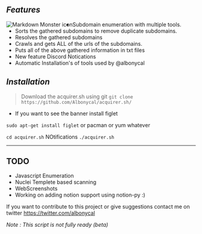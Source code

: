  *Features*
-------------------------------------------------------------------


<img src="https://i.ibb.co/3Bjgr4c/image.png"
     alt="Markdown Monster icon"
     style="float: left; margin-centert: 9px;" />
- Subdomain enumeration with multiple tools.
- Sorts the gathered subdomains to remove duplicate subdomains.
- Resolves the gathered subdomains
-  Crawls and gets ALL of the urls of the subdomains.
- Puts all of the above gathered information in txt files
- New feature Discord Notications
- Automatic Installation's of tools used by @albonycal


*Installation*
--------------------------------------------------------------------
> Download the acquirer.sh using git 
` git clone https://github.com/Albonycal/acquirer.sh/ `

- If you want to see the banner install figlet 


` sudo apt-get install figlet ` or pacman or yum whatever


` cd acquirer.sh `
NOtifications
` ./acquirer.sh `


--------------------------------------------------------------------
TODO
--------------------------------------------------------------------
- Javascript Enumeration 
- Nuclei Templete based scanning 
- WebScreenshots 
- Working on adding notion support using notion-py :)

If you want to contribute to this project or give suggestions contact me on twitter
 https://twitter.com/albonycal


*Note : This script is not fully ready (beta)*
